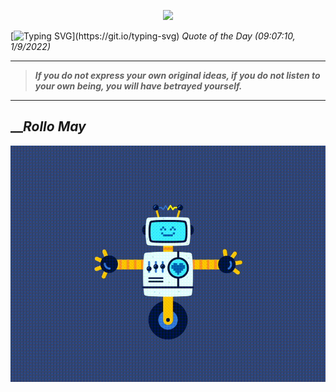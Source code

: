 <p align='center'><img src='https://komarev.com/ghpvc/?username=hungpurdie&label=Total+Vistors&color=brightgreen&style=plastic'></p> 

[![Typing SVG](https://readme-typing-svg.herokuapp.com?font=Press+Start+2P&color=C2F784&size=35&width=900&height=100&lines=Hello+World%2C+I'm+Hung+!)](https://git.io/typing-svg) 
 _Quote of the Day (09:07:10, 1/9/2022)_
___
>**_If you do not express your own original ideas, if you do not listen to your own being, you will have betrayed yourself._**
___

## __**_Rollo May_**

![RobotDance](src/assets/images/robot-dancing-dribble.gif?style=center)
